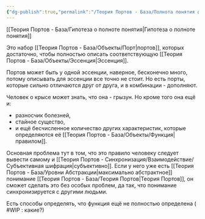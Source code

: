 ```yaml
---
{"dg-publish":true,"permalink":"/Теория Портов - База/Полнота понятия функцией/"}
---
```


[[Теория Портов - База/Гипотеза о полноте понятия\|Гипотеза о полноте понятия]]

Это набор [[Теория Портов - База/Объекты/Порт\|портов]], которых достаточно, чтобы полностью описать соответствующую [[Теория Портов - База/Объекты/Эссенция\|Эссенция]].

Портов может быть у одной эссенции, наверное, бесконечно много, потому описывать для эссенции все точно не стоит.
Но есть порты, которые сильно отличаются друг от друга, и в комбинации - дополняют.

Человек о крысе может знать, что она - грызун. Но кроме того она ещё и:
- разносчик болезней,
- стайное существо,
- и ещё бесчисленное количество других характеристик, которые определяются её [[Теория Портов - База/Объекты/Функция\|правилом]].

Основная проблема тут в том, что это правило человеку следует вывести самому и [[Теория Портов - Синхронизация/Взаимодействие/Субъективная шифрация\|субъективно]]. Если у него уже есть [[Теория Портов - База/Уровни Абстракции\|максимально абстрактное]] понимание [[Теория Портов - База/Теория Портов\|Теория Портов]], он сможет сделать это без особых проблем, да так, что понимание синхронизируется с другими людьми.

Есть способы определять, что функция ещё не полностью определена ( #WIP : какие?)